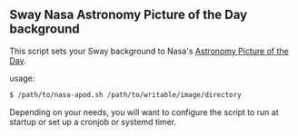 ## Sway Nasa Astronomy Picture of the Day background

This script sets your Sway background to Nasa's [Astronomy Picture of the Day][0].

usage:

```sh
$ /path/to/nasa-apod.sh /path/to/writable/image/directory

```

Depending on your needs, you will want to configure the script to run at startup or set up a cronjob or systemd timer.



[0]: https://apod.nasa.gov/apod/
